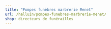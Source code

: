 ```yaml
---
title: "Pompes funèbres marbrerie Menet"
url: /halluin/pompes-funebres-marbrerie-menet/
shop: directeurs de funérailles
---
```

